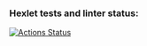 ### Hexlet tests and linter status:
[![Actions Status](https://github.com/artexxik/python-project-49/workflows/hexlet-check/badge.svg)](https://github.com/artexxik/python-project-49/actions)